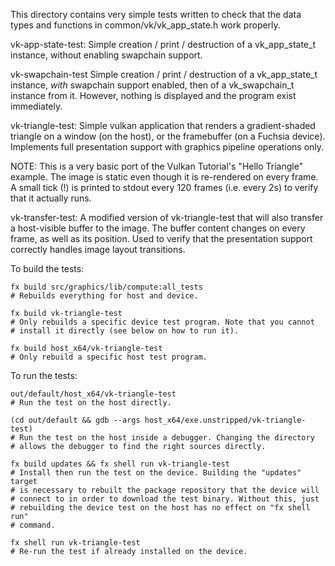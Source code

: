 This directory contains very simple tests written to check that the data types and
functions in common/vk/vk_app_state.h work properly.

vk-app-state-test:
  Simple creation / print / destruction of a vk_app_state_t instance,
  without enabling swapchain support.

vk-swapchain-test
  Simple creation / print / destruction of a vk_app_state_t instance,
  *with* swapchain support enabled, then of a vk_swapchain_t instance
  from it. However, nothing is displayed and the program exist
  immediately.

vk-triangle-test:
  Simple vulkan application that renders a gradient-shaded triangle on
  a window (on the host), or the framebuffer (on a Fuchsia device).
  Implements full presentation support with graphics pipeline operations
  only.

  NOTE: This is a very basic port of the Vulkan Tutorial's "Hello Triangle"
  example. The image is static even though it is re-rendered on every frame.
  A small tick (!) is printed to stdout every 120 frames (i.e. every 2s)
  to verify that it actually runs.

vk-transfer-test:
  A modified version of vk-triangle-test that will also transfer a
  host-visible buffer to the image. The buffer content changes on every frame,
  as well as its position. Used to verify that the presentation support
  correctly handles image layout transitions.


To build the tests:

    fx build src/graphics/lib/compute:all_tests
    # Rebuilds everything for host and device.

    fx build vk-triangle-test
    # Only rebuilds a specific device test program. Note that you cannot
    # install it directly (see below on how to run it).

    fx build host_x64/vk-triangle-test
    # Only rebuild a specific host test program.


To run the tests:

    out/default/host_x64/vk-triangle-test
    # Run the test on the host directly.

    (cd out/default && gdb --args host_x64/exe.unstripped/vk-triangle-test)
    # Run the test on the host inside a debugger. Changing the directory
    # allows the debugger to find the right sources directly.

    fx build updates && fx shell run vk-triangle-test
    # Install then run the test on the device. Building the "updates" target
    # is necessary to rebuilt the package repository that the device will
    # connect to in order to download the test binary. Without this, just
    # rebuilding the device test on the host has no effect on "fx shell run"
    # command.

    fx shell run vk-triangle-test
    # Re-run the test if already installed on the device.
